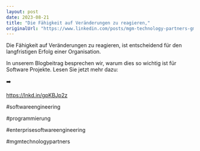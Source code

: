 ```yaml
---
layout: post
date: 2023-08-21
title: "Die Fähigkeit auf Veränderungen zu reagieren,"
originalUrl: "https://www.linkedin.com/posts/mgm-technology-partners-gmbh_die-prinzipien-des-enterprise-software-engineerings-activity-7093115851544924161-jCBz?utm_source=share&utm_medium=member_desktop"
---
```


Die Fähigkeit auf Veränderungen zu reagieren, ist entscheidend für den langfristigen Erfolg einer Organisation.

In unserem Blogbeitrag besprechen wir, warum dies so wichtig ist für Software Projekte. Lesen Sie jetzt mehr dazu:

➡️

https://lnkd.in/gpKBJp2z

#softwareengineering

#programmierung

#enterprisesoftwareengineering

#mgmtechnologypartners